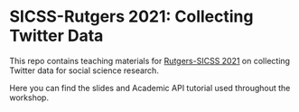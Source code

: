 # SICSS-Rutgers 2021: Collecting Twitter Data

This repo contains teaching materials for [Rutgers-SICSS 2021](https://sicss.io/2021/rutgers/) on collecting Twitter data for social science research. 

Here you can find the slides and Academic API tutorial used throughout the workshop.





